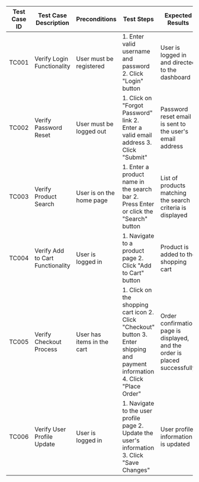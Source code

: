 | Test Case ID | Test Case Description | Preconditions | Test Steps | Expected Results | Actual Results | Pass/Fail |
|--------------|-----------------------|----------------|------------|------------------|----------------|-----------|
| TC001        | Verify Login Functionality | User must be registered | 1. Enter valid username and password 2. Click "Login" button | User is logged in and directed to the dashboard | | |
| TC002        | Verify Password Reset | User must be logged out | 1. Click on "Forgot Password" link 2. Enter a valid email address 3. Click "Submit" | Password reset email is sent to the user's email address | | |
| TC003        | Verify Product Search | User is on the home page | 1. Enter a product name in the search bar 2. Press Enter or click the "Search" button | List of products matching the search criteria is displayed | | |
| TC004        | Verify Add to Cart Functionality | User is logged in | 1. Navigate to a product page 2. Click "Add to Cart" button | Product is added to the shopping cart | | |
| TC005        | Verify Checkout Process | User has items in the cart | 1. Click on the shopping cart icon 2. Click "Checkout" button 3. Enter shipping and payment information 4. Click "Place Order" | Order confirmation page is displayed, and the order is placed successfully | | |
| TC006        | Verify User Profile Update | User is logged in | 1. Navigate to the user profile page 2. Update the user's information 3. Click "Save Changes" | User profile information is updated | | |
	
